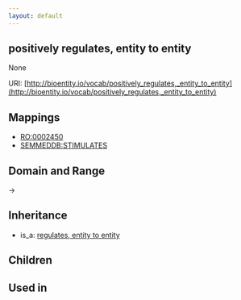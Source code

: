 ```yaml
---
layout: default
---
```


## positively regulates, entity to entity


None

URI: [http://bioentity.io/vocab/positively_regulates,_entity_to_entity](http://bioentity.io/vocab/positively_regulates,_entity_to_entity)
## Mappings

 * [RO:0002450](http://purl.obolibrary.org/obo/RO_0002450)
 * [SEMMEDDB:STIMULATES](http://purl.obolibrary.org/obo/SEMMEDDB_STIMULATES)

## Domain and Range

 -> 

## Inheritance

 *  is_a: [regulates, entity to entity](regulates,_entity_to_entity.html)

## Children


## Used in

